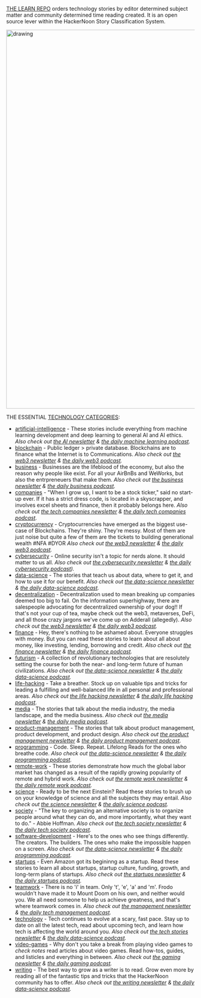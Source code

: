 [THE LEARN REPO](learnrepo.com) orders technology stories by editor determined subject matter and community determined time reading created. It is an open source lever within the HackerNoon Story Classification System. 

<img src="g.gif" alt="drawing" width="1012"/>

THE ESSENTIAL [TECHNOLOGY CATEGORIES](https://hackernoon.com/c/):

* [artificial-intelligence](./artificial-intelligence/README.md) - These stories include everything from machine learning development and deep learning to general AI and AI ethics. <i>Also check out [the AI newsletter](https://hackernoon.com/c/ai/) & [the daily machine learning podcast](https://open.spotify.com/show/0AU4HZ2vd8uRqqE1HwHopq?si=2a452014a6bd49a6&nd=1).</i>
* [blockchain](./blockchain/README.md) - Public ledger > private database. Blockchains are to finance what the Internet is to Communications. <i>Also check out [the web3 newsletter](https://hackernoon.com/c/web3/) & [the daily web3 podcast](https://feeds.transistor.fm/web3-tech-brief-by-hackernoon).</i>
* [business](./business/README.md) - Businesses are the lifeblood of the economy, but also the reason why people like <enter billionaire name here> exist. For all your AirBnBs and WeWorks, but also the entrpreneuers that make them. <i>Also check out [the business newsletter](https://hackernoon.com/c/business/) & [the daily business podcast](https://feeds.transistor.fm/business-tech-brief-by-hackernoon).</i>
* [companies](./companies/README.md) - "When I grow up, I want to be a stock ticker," said no start-up ever. If it has a strict dress code, is located in a skyscrapper, and involves excel sheets and finance, then it probably belongs here. <i>Also check out [the tech companies newsletter](https://hackernoon.com/c/tech-companies/) & [the daily tech companies podcast](https://feeds.transistor.fm/tech-companies-tech-brief-by-hackernoon).</i>
* [cryptocurrency](./cryptocurrency/README.md) - Cryptocurrencies have emerged as the biggest use-case of Blockchains. They're shiny. They're messy. Most of them are just noise but quite a few of them are the tickets to building generational wealth #NFA #DYOR <i>Also check out [the web3 newsletter](https://hackernoon.com/c/web3/) & [the daily web3 podcast](https://feeds.transistor.fm/web3-tech-brief-by-hackernoon).</i>
* [cybersecurity](./cybersecurity/README.md) - Online security isn't a topic for nerds alone. It should matter to us all. <i>Also check out [the cybersecurity newsletter](https://hackernoon.com/c/cybersecurity/) & [the daily cybersecurity podcast](https://open.spotify.com/show/5fnGoav56bJONWfcu92m5A)).</i>
* [data-science](./data-science/README.md) - The stories that teach us about data, where to get it, and how to use it for our benefit. <i>Also check out [the data-science newsletter](https://hackernoon.com/c/data-science/) & [the daily data-science podcast](https://open.spotify.com/show/4ZS9ySGRtLRSZcdCjCPSo7).</i>
* [decentralization](./decentralization/README.md) - Decentralization used to mean breaking up companies deemed too big to fail. On the information superhighway, there are salespeople advocating for decentralized ownership of your dog!! If that's not your cup of tea, maybe check out the web3, metaverses, DeFi, and all those crazy jargons we've come up on Adderall (allegedly). <i>Also check out [the web3 newsletter](https://hackernoon.com/c/web3/) & [the daily web3 podcast](https://feeds.transistor.fm/web3-tech-brief-by-hackernoon).</i>
* [finance](./finance/README.md) - Hey, there's nothing to be ashamed about. Everyone struggles with money. But you can read these stories to learn about all about money, like investing, lending, borrowing and credit. <i>Also check out [the finance newsletter](https://hackernoon.com/c/finance/) & [the daily finance podcast](https://feeds.transistor.fm/finance-tech-brief-by-hackernoon).</i>
* [futurism](./futurism/README.md) - A collection of revolutionary technologies that are resolutely setting the course for both the near- and long-term future of human civilizations. <i>Also check out [the data-science newsletter](https://hackernoon.com/c/futurism/) & [the daily data-science podcast](https://feeds.transistor.fm/futurism-tech-brief-by-hackernoon).</i>
* [life-hacking](./life-hacking/README.md) - Take a breather. Stock up on valuable tips and tricks for leading a fulfilling and well-balanced life in all personal and professional areas. <i>Also check out [the life hacking newsletter](https://hackernoon.com/c/life-hacking/) & [the daily life hacking podcast](https://open.spotify.com/show/5UJR6evTNjZvdsXZnB4Js3).</i>
* [media](./media/README.md) - The stories that talk about the media industry, the media landscape, and the media business. <i>Also check out [the media newsletter](https://hackernoon.com/c/media/) & [the daily media podcast](https://feeds.transistor.fm/media-tech-brief-by-hackernoon).</i>
* [product-management](./product-management/README.md) - The stories that talk about product management, product development, and product design. <i>Also check out [the product management newsletter](https://hackernoon.com/c/product-management/) & [the daily product management podcast](https://open.spotify.com/show/1CjW6dEFDKY1eaSFgYTtcA).</i>
* [programming](./programming/README.md) - Code. Sleep. Repeat. Lifelong Reads for the ones who breathe code. <i>Also check out [the data-science newsletter](https://hackernoon.com/c/programming/) & [the daily programming podcast](https://open.spotify.com/show/48oZzCoJiPlDl6HW0eB4GG).</i>
* [remote-work](./remote-work/README.md) - These stories demonstrate how much the global labor market has changed as a result of the rapidly growing popularity of remote and hybrid work. <i>Also check out [the remote work newsletter](https://hackernoon.com/c/remote-work) & [the daily remote work podcast](https://open.spotify.com/show/2M1669iteJCE0pdMTFM9bX).</i>
* [science](./science/README.md) - Ready to be the next Einstein? Read these stories to brush up on your knowledge of science and all the subjects they may entail. <i>Also check out [the science newsletter](https://hackernoon.com/c/science/) & [the daily science podcast](https://open.spotify.com/show/00jNiM9XZ8nczFRS7wDshi).</i>
* [society](./society/README.md) - "The key to organizing an alternative society is to organize people around what they can do, and more importantly, what they want to do." - Abbie Hoffman. <i>Also check out [the tech society newsletter](https://hackernoon.com/c/society/) & [the daily tech society podcast](https://open.spotify.com/show/1rBnM14hhZbgSwS7nmarxj).</i>
* [software-development](./software-development/README.md) - Here's to the ones who see things differently. The creators. The builders. The ones who make the impossible happen on a screen. <i>Also check out [the data-science newsletter](https://hackernoon.com/c/programming/) & [the daily programming podcast](https://open.spotify.com/show/48oZzCoJiPlDl6HW0eB4GG).</i>
* [startups](./startups/README.md) - Even Amazon got its begininng as a startup. Read these stories to learn all about startups, startup culture, funding, growth, and long-term plans of startups. <i>Also check out [the startups newsletter](https://hackernoon.com/c/startups/) & [the daily startups podcast](https://open.spotify.com/show/3cNgk1RxD1M0uRedFEfXJV).</i>
* [teamwork](./teamwork/README.md) - There is no 'i' in team. Only 't', 'e', 'a' and 'm'. Frodo wouldn't have made it to Mount Doom on his own, and neither would you. We all need someone to help us achieve greatness, and that's where teamwork comes in. <i>Also check out [the management newsletter](https://hackernoon.com/c/management/) & [the daily tech management podcast](https://open.spotify.com/show/6O9liUTXekuXyAbzySRBwZ).</i>
* [technology](./technology/README.md) - Tech continues to evolve at a scary, fast pace. Stay up to date on all the latest tech, read about upcoming tech, and learn how tech is affecting the world around you. <i>Also check out [the tech stories newsletter](https://hackernoon.com/c/tech-stories/) & [the daily data-science podcast](https://open.spotify.com/show/2vK7kPeIGkyBxmJbqEfYXU).</i>
* [video-games](./video-games/README.md) - Why don't you take a break from playing video games to *check notes* read articles about video games. Read how-tos, guides, and listicles and everything in between. <i>Also check out [the gaming newsletter](https://hackernoon.com/c/gaming) & [the daily gaming podcast](https://open.spotify.com/show/6ngot5nqtO7D7jXlZa24bM).</i>
* [writing](./writing/README.md) - The best way to grow as a writer is to read. Grow even more by reading all of the fantastic tips and tricks that the HackerNoon community has to offer. <i>Also check out [the writing newsletter](https://hackernoon.com/c/writing) & [the daily data-science podcast](https://open.spotify.com/show/73JKSwpKzVvIMexPoyARzM).</i>
